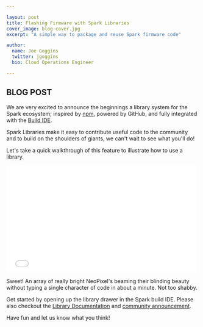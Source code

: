 ```yaml
---

layout: post
title: Flashing Firmware with Spark Libraries
cover_image: blog-cover.jpg
excerpt: "A simple way to package and reuse Spark firmware code"

author:
  name: Joe Goggins
  twitter: jgoggins
  bio: Cloud Operations Engineer

---
```

## BLOG POST

We are very excited to announce the beginnings a library system for the Spark ecosystem; inspired by [npm](https://npmjs.org), powered by GitHub, and fully integrated with the [Build IDE](https://www.spark.io/build).

Spark Libraries make it easy to contribute useful code to the community and to build on the shoulders of giants, we can't wait to see what you'll do!

Let's take a quick walkthrough of this feature to illustrate how to use a library.

<iframe src="//player.vimeo.com/video/96646868" width="500" height="281" frameborder="0" allowfullscreen="allowfullscreen">&nbsp;</iframe>

Sweet!  An array of really bright NeoPixel's beaming their blinding beauty without typing a single character of code in about a minute. Not too shabby.

Get started by opening up the library drawer in the Spark build IDE. Please also checkout the [Library Documentation](http://docs.spark.io/start/#flash-apps-with-spark-build-using-libraries) and [community announcement](TODO).

Have fun and let us know what you think!
